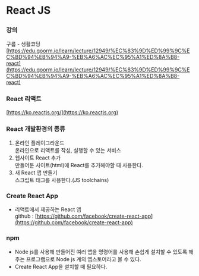 # React JS

### 강의

구름 - 생활코딩[https://edu.goorm.io/learn/lecture/12949/%EC%83%9D%ED%99%9C%EC%BD%94%EB%94%A9-%EB%A6%AC%EC%95%A1%ED%8A%B8-react](https://edu.goorm.io/learn/lecture/12949/%EC%83%9D%ED%99%9C%EC%BD%94%EB%94%A9-%EB%A6%AC%EC%95%A1%ED%8A%B8-react)

### React 리액트

[https://ko.reactjs.org/](https://ko.reactjs.org)

### React 개발환경의 종류

1. 온라인 플레이그라운드\
   온라인으로 리액트를 작성, 실행할 수 있는 서비스
2. 웹사이트 React 추가\
   만들어둔 사이트(html)에 React를 추가해야할 때 사용한다.
3. 새 React 앱 만들기\
   스크립트 태그를 사용한다.(JS toolchains)

### Create React App

* 리액트에서 제공하는 React 앱\
  github : [https://github.com/facebook/create-react-app](https://github.com/facebook/create-react-app)

### npm

* Node js를 사용해 만들어진 여러 앱을 명령어를 사용해 손쉽게 설치할 수 있도록 해주는 프로그램으로 Node js 계의 앱스토어라고 볼 수 있다.
* Create React App을 설치할 때 필요하다.
